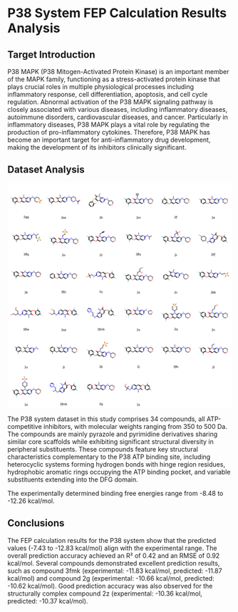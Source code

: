 # P38 System FEP Calculation Results Analysis

## Target Introduction

P38 MAPK (P38 Mitogen-Activated Protein Kinase) is an important member of the MAPK family, functioning as a stress-activated protein kinase that plays crucial roles in multiple physiological processes including inflammatory response, cell differentiation, apoptosis, and cell cycle regulation. Abnormal activation of the P38 MAPK signaling pathway is closely associated with various diseases, including inflammatory diseases, autoimmune disorders, cardiovascular diseases, and cancer. Particularly in inflammatory diseases, P38 MAPK plays a vital role by regulating the production of pro-inflammatory cytokines. Therefore, P38 MAPK has become an important target for anti-inflammatory drug development, making the development of its inhibitors clinically significant.

## Dataset Analysis

![Molecular structures of representative compounds](mol_grid.png)

The P38 system dataset in this study comprises 34 compounds, all ATP-competitive inhibitors, with molecular weights ranging from 350 to 500 Da. The compounds are mainly pyrazole and pyrimidine derivatives sharing similar core scaffolds while exhibiting significant structural diversity in peripheral substituents. These compounds feature key structural characteristics complementary to the P38 ATP binding site, including heterocyclic systems forming hydrogen bonds with hinge region residues, hydrophobic aromatic rings occupying the ATP binding pocket, and variable substituents extending into the DFG domain.

The experimentally determined binding free energies range from -8.48 to -12.26 kcal/mol.

## Conclusions

The FEP calculation results for the P38 system show that the predicted values (-7.43 to -12.83 kcal/mol) align with the experimental range. The overall prediction accuracy achieved an R² of 0.42 and an RMSE of 0.92 kcal/mol. Several compounds demonstrated excellent prediction results, such as compound 3fmk (experimental: -11.83 kcal/mol, predicted: -11.87 kcal/mol) and compound 2g (experimental: -10.66 kcal/mol, predicted: -10.62 kcal/mol). Good prediction accuracy was also observed for the structurally complex compound 2z (experimental: -10.36 kcal/mol, predicted: -10.37 kcal/mol). 